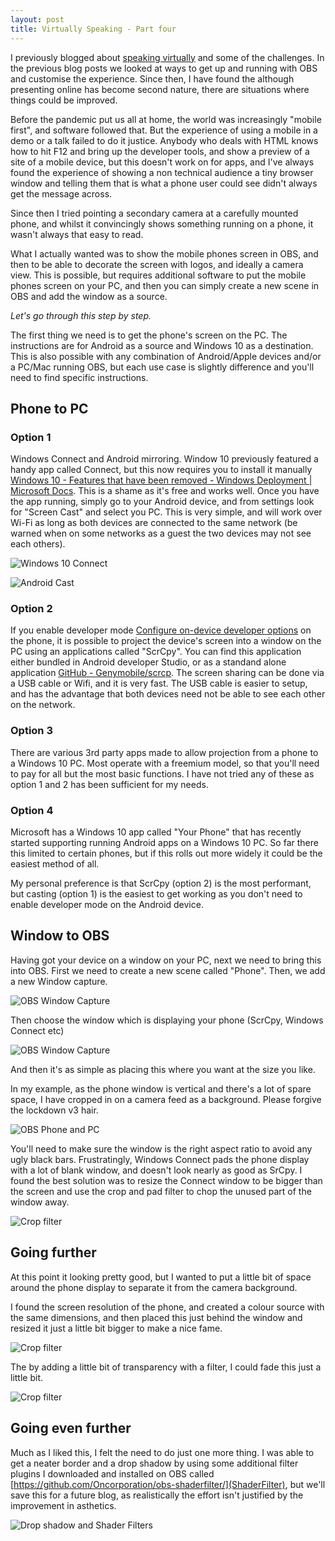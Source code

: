 ```yaml
---
layout: post
title: Virtually Speaking - Part four
---
```



I previously blogged about [speaking virtually](/Speaking-Virtually) and some of the challenges. In the previous blog posts we looked at ways to get up and running with OBS and customise the experience. Since then, I have found the although presenting online has become second nature, there are situations where things could be improved.

Before the pandemic put us all at home, the world was increasingly "mobile first", and software followed that. But the experience of using a mobile in a demo or a talk failed to do it justice. Anybody who deals with HTML knows how to hit F12 and bring up the developer tools, and show a preview of a site of a mobile device, but this doesn't work on for apps, and I've always found the experience of showing a non technical audience a tiny browser window and telling them that is what a phone user could see didn't always get the message across.

Since then I tried pointing a secondary camera at a carefully mounted phone, and whilst it convincingly shows something running on a phone, it wasn't always that easy to read.

What I actually wanted was to show the mobile phones screen in OBS, and then to be able to decorate the screen with logos, and ideally a camera view. This is possible, but requires additional software to put the mobile phones screen on your PC, and then you can simply create a new scene in OBS and add the window as a source. 

*Let's go through this step by step.*

The first thing we need is to get the phone's screen on the PC. The instructions are for Android as a source and Windows 10 as a destination. This is also possible with any combination of Android/Apple devices and/or a PC/Mac running OBS, but each use case is slightly difference and you'll need to find specific instructions.

## Phone to PC

### Option 1
Windows Connect and Android mirroring. Window 10 previously featured a handy app called Connect, but this now requires you to install it manually [Windows 10 - Features that have been removed - Windows Deployment | Microsoft Docs](https://docs.microsoft.com/en-us/windows/deployment/planning/windows-10-removed-features#:~:text=The%20Connect%20app%20for%20wireless,install%20the%20Wireless%20Display%20app.). This is a shame as it's free and works well. Once you have the app running, simply go to your Android device, and from settings look for "Screen Cast" and select you PC. This is very simple, and will work over Wi-Fi as long as both devices are connected to the same network (be warned when on some networks as a guest the two devices may not see each others).

![Windows 10 Connect](../../images/2022-03-23/mryzen.png)

![Android Cast](../../images/2022-03-23/cast.jpg)

### Option 2

If you  enable developer mode [Configure on-device developer options](https://developer.android.com/studio/debug/dev-options) on the phone, it is possible to project the device's screen into a window on the PC using an applications called "ScrCpy". You can find this application either bundled in Android developer Studio, or as a standand alone application [GitHub - Genymobile/scrcp](https://github.com/Genymobile/scrcpy). The screen sharing can be done via a USB cable or Wifi, and it is very fast. The USB cable is easier to setup, and has the advantage that both devices need not be able to see each other on the network.

### Option 3
There are various 3rd party apps made to allow projection from a phone to a Windows 10 PC. Most operate with a freemium model, so that you'll need to pay for all but the most basic functions. I have not tried any of these as option 1 and 2 has been sufficient for my needs.

### Option 4
Microsoft has a Windows 10 app called "Your Phone" that has recently started supporting running Android apps on a Windows 10 PC. So far there this limited to certain phones, but if this rolls out more widely it could be the easiest method of all.

My personal preference is that ScrCpy (option 2) is the most performant, but casting (option 1) is the easiest to get working as you don't need to enable developer mode on the Android device.

## Window to OBS

Having got your device on a window on your PC, next we need to bring this into OBS. First we need to create a new scene called "Phone". Then, we add a new Window capture.

![OBS Window Capture](../../images/2022-03-23/windowcapture.png)

Then choose the window which is displaying your phone (ScrCpy, Windows Connect etc)

![OBS Window Capture](../../images/2022-03-23/scrcpy.png)

And then it's as simple as placing this where you want at the size you like.

In my example, as the phone window is vertical and there's a lot of spare space, I have cropped in on a camera feed as a background. Please forgive the lockdown v3 hair.

![OBS Phone and PC](../../images/2022-03-23/phoneonpc.png)

You'll need to make sure the window is the right aspect ratio to avoid any ugly black bars. Frustratingly, Windows Connect pads the phone display with a lot of blank window, and doesn't look nearly as good as SrCpy. I found the best solution was to resize the Connect window to be bigger than the screen and use the crop and pad filter to chop the unused part of the window away.

![Crop filter](../../images/2022-03-23/crop.png)

## Going further

At this point it looking pretty good, but I wanted to put a little bit of space around the phone display to separate it from the camera background.

I found the screen resolution of the phone, and created a colour source with the same dimensions, and then placed this just behind the window and resized it just a little bit bigger to make a nice fame.

![Crop filter](../../images/2022-03-23/frame.png)

The by adding a little bit of transparency with a filter, I could fade this just a little bit. 

![Crop filter](../../images/2022-03-23/framepreview.png)

## Going even further

Much as I liked this, I felt the need to do just one more thing. I was able to get a neater border and a drop shadow by using some additional filter plugins I downloaded and installed on OBS called 
[https://github.com/Oncorporation/obs-shaderfilter/](ShaderFilter), but we'll save this for a future blog, as realistically the effort isn't justified by the improvement in asthetics.

![Drop shadow and Shader Filters](../../images/2022-03-23/framepreview.png)